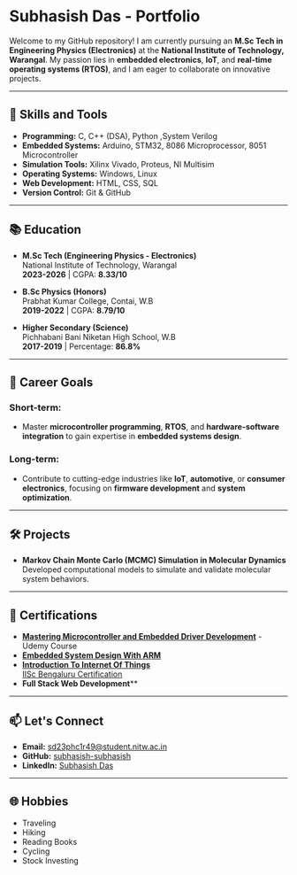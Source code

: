 # Subhasish Das - Portfolio

Welcome to my GitHub repository! I am currently pursuing an **M.Sc Tech in Engineering Physics (Electronics)** at the **National Institute of Technology, Warangal**. My passion lies in **embedded electronics**, **IoT**, and **real-time operating systems (RTOS)**, and I am eager to collaborate on innovative projects.

---

## 🔧 Skills and Tools
- **Programming:** C, C++ (DSA), Python ,System Verilog
- **Embedded Systems:** Arduino, STM32, 8086 Microprocessor, 8051 Microcontroller
- **Simulation Tools:** Xilinx Vivado, Proteus, NI Multisim
- **Operating Systems:** Windows, Linux
- **Web Development:** HTML, CSS, SQL
- **Version Control:** Git & GitHub

---

## 📚 Education
- **M.Sc Tech (Engineering Physics - Electronics)**  
  National Institute of Technology, Warangal  
  **2023-2026** | CGPA: **8.33/10**

- **B.Sc Physics (Honors)**  
  Prabhat Kumar College, Contai, W.B  
  **2019-2022** | CGPA: **8.79/10**

- **Higher Secondary (Science)**  
  Pichhabani Bani Niketan High School, W.B  
  **2017-2019** | Percentage: **86.8%**

---

## 🎯 Career Goals
### Short-term:
- Master **microcontroller programming**, **RTOS**, and **hardware-software integration** to gain expertise in **embedded systems design**.

### Long-term:
- Contribute to cutting-edge industries like **IoT**, **automotive**, or **consumer electronics**, focusing on **firmware development** and **system optimization**.

---

## 🛠️ Projects
- **Markov Chain Monte Carlo (MCMC) Simulation in Molecular Dynamics**  
  Developed computational models to simulate and validate molecular system behaviors.  

---

## 🌟 Certifications
- **[Mastering Microcontroller and Embedded Driver Development](https://www.udemy.com/course/mastering-microcontroller-and-embedded-driver-development/)** - Udemy Course
- **[Embedded System Design With ARM](https://onlinecourses.nptel.ac.in/noc22_cs93/preview)**
- **[Introduction To Internet Of Things](https://onlinecourses.nptel.ac.in/noc25_cs44/preview)**  
  [IISc Bengaluru Certification](https://onlinecourses.nptel.ac.in/noc22_cs93/preview)
- **Full Stack Web Development****


---

## 📫 Let's Connect
- **Email:** sd23phc1r49@student.nitw.ac.in  
- **GitHub:** [subhasish-subhasish](https://github.com/subhasish-subhasish)  
- **LinkedIn:** [Subhasish Das](https://www.linkedin.com/in/subhasishsubhasish/)  

---

## 🌐 Hobbies
- Traveling  
- Hiking  
- Reading Books  
- Cycling  
- Stock Investing

<!--
**subhasish-subhasish/subhasish-subhasish** is a ✨ _special_ ✨ repository because its `README.md` (this file) appears on your GitHub profile.

Here are some ideas to get you started:

- 🔭 I’m currently working on ...
- 🌱 I’m currently learning ...
- 👯 I’m looking to collaborate on ...
- 🤔 I’m looking for help with ...
- 💬 Ask me about ...
- 📫 How to reach me: ...
- 😄 Pronouns: ...
- ⚡ Fun fact: ...
-->
